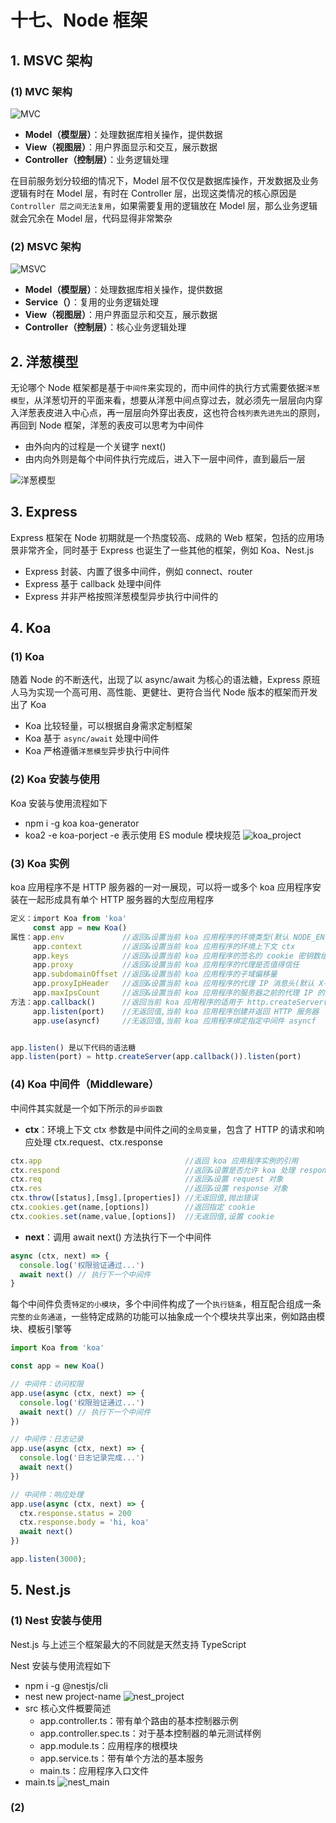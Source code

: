 # 十七、Node 框架

## 1. MSVC 架构

### (1) MVC 架构

![MVC]()

* **Model（模型层）**：处理数据库相关操作，提供数据
* **View（视图层）**：用户界面显示和交互，展示数据
* **Controller（控制层）**：业务逻辑处理

在目前服务划分较细的情况下，Model 层不仅仅是数据库操作，开发数据及业务逻辑有时在 Model 层，有时在 Controller 层，出现这类情况的核心原因是 `Controller 层之间无法复用`，如果需要复用的逻辑放在 Model 层，那么业务逻辑就会冗余在 Model 层，代码显得非常繁杂

### (2) MSVC 架构

![MSVC]()

* **Model（模型层）**：处理数据库相关操作，提供数据
* **Service（）**：复用的业务逻辑处理
* **View（视图层）**：用户界面显示和交互，展示数据
* **Controller（控制层）**：核心业务逻辑处理

## 2. 洋葱模型

无论哪个 Node 框架都是基于`中间件`来实现的，而中间件的执行方式需要依据`洋葱模型`，从洋葱切开的平面来看，想要从洋葱中间点穿过去，就必须先一层层向内穿入洋葱表皮进入中心点，再一层层向外穿出表皮，这也符合`栈列表先进先出`的原则，再回到 Node 框架，洋葱的表皮可以思考为中间件

* 由外向内的过程是一个关键字 next()
* 由内向外则是每个中间件执行完成后，进入下一层中间件，直到最后一层

![洋葱模型]()

## 3. Express

Express 框架在 Node 初期就是一个热度较高、成熟的 Web 框架，包括的应用场景非常齐全，同时基于 Express 也诞生了一些其他的框架，例如 Koa、Nest.js

* Express 封装、内置了很多中间件，例如 connect、router
* Express 基于 callback 处理中间件
* Express 并非严格按照洋葱模型异步执行中间件的

## 4. Koa

### (1) Koa

随着 Node 的不断迭代，出现了以 async/await 为核心的语法糖，Express 原班人马为实现一个高可用、高性能、更健壮、更符合当代 Node 版本的框架而开发出了 Koa

* Koa 比较轻量，可以根据自身需求定制框架
* Koa 基于 `async/await` 处理中间件
* Koa 严格遵循`洋葱模型`异步执行中间件

### (2) Koa 安装与使用

Koa 安装与使用流程如下

* npm i -g koa koa-generator
* koa2 -e koa-porject
  -e 表示使用 ES module 模块规范
  ![koa_project]()

### (3) Koa 实例

koa 应用程序不是 HTTP 服务器的一对一展现，可以将一或多个 koa 应用程序安装在一起形成具有单个 HTTP 服务器的大型应用程序

```js
定义：import Koa from 'koa'
     const app = new Koa()
属性：app.env             //返回&设置当前 koa 应用程序的环境类型(默认 NODE_ENV 或 development)
     app.context         //返回&设置当前 koa 应用程序的环境上下文 ctx
     app.keys            //返回&设置当前 koa 应用程序的签名的 cookie 密钥数组
     app.proxy           //返回&设置当前 koa 应用程序的代理是否值得信任
     app.subdomainOffset //返回&设置当前 koa 应用程序的子域偏移量
     app.proxyIpHeader   //返回&设置当前 koa 应用程序的代理 IP 消息头(默认 X-Forwarded-For)
     app.maxIpsCount     //返回&设置当前 koa 应用程序的服务器之前的代理 IP 的最大数量
方法：app.callback()      //返回当前 koa 应用程序的适用于 http.createServer() 方法的回调函数
     app.listen(port)    //无返回值,当前 koa 应用程序创建并返回 HTTP 服务器
     app.use(asyncf)     //无返回值,当前 koa 应用程序绑定指定中间件 asyncf


app.listen() 是以下代码的语法糖
app.listen(port) = http.createServer(app.callback()).listen(port)
```

### (4) Koa 中间件（Middleware）

中间件其实就是一个如下所示的`异步函数`

* **ctx**：环境上下文 ctx 参数是中间件之间的`全局变量`，包含了 HTTP 的请求和响应处理 ctx.request、ctx.response

```js
ctx.app                                //返回 koa 应用程序实例的引用
ctx.respond                            //返回&设置是否允许 koa 处理 response 对象
ctx.req                                //返回&设置 request 对象
ctx.res                                //返回&设置 response 对象
ctx.throw([status],[msg],[properties]) //无返回值,抛出错误
ctx.cookies.get(name,[options])        //返回指定 cookie
ctx.cookies.set(name,value,[options])  //无返回值,设置 cookie
```

* **next**：调用 await next() 方法执行下一个中间件

```js
async (ctx, next) => {
  console.log('权限验证通过...')
  await next() // 执行下一个中间件
}
```

每个中间件负责`特定的小模块`，多个中间件构成了一个`执行链条`，相互配合组成一条`完整的业务通道`，一些特定成熟的功能可以抽象成一个个模块共享出来，例如路由模块、模板引擎等

```js
import Koa from 'koa'

const app = new Koa()

// 中间件：访问权限
app.use(async (ctx, next) => {
  console.log('权限验证通过...')
  await next() // 执行下一个中间件
})

// 中间件：日志记录
app.use(async (ctx, next) => {
  console.log('日志记录完成...')
  await next()
})

// 中间件：响应处理
app.use(async (ctx, next) => {
  ctx.response.status = 200
  ctx.response.body = 'hi, koa'
  await next()
})

app.listen(3000);
```

## 5. Nest.js

### (1) Nest 安装与使用

Nest.js 与上述三个框架最大的不同就是天然支持 TypeScript

Nest 安装与使用流程如下

* npm i -g @nestjs/cli
* nest new project-name
    ![nest_project]()
* src 核心文件概要简述
  * app.controller.ts：带有单个路由的基本控制器示例
  * app.controller.spec.ts：对于基本控制器的单元测试样例
  * app.module.ts：应用程序的根模块
  * app.service.ts：带有单个方法的基本服务
  * main.ts：应用程序入口文件
* main.ts
  ![nest_main]()

### (2) 
